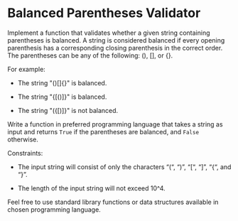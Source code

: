 # Balanced Parentheses Validator

Implement a function that validates whether a given string containing parentheses is balanced. A string is considered balanced if every opening parenthesis has a corresponding closing parenthesis in the correct order. The parentheses can be any of the following: (), [], or {}.

For example:

- The string "()[]{}" is balanced.

- The string "{[()]}" is balanced.

- The string "({[)]}" is not balanced.

Write a function in preferred programming language that takes a string as input and returns `True` if the parentheses are balanced, and `False` otherwise.

Constraints:

- The input string will consist of only the characters “(“, “)”, “[“, “]”, “{“, and “}”.

- The length of the input string will not exceed 10^4.

Feel free to use standard library functions or data structures available in chosen programming language.